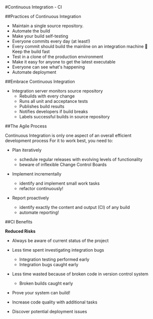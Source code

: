 #Continuous Integration - CI

##Practices of Continuous Integration
* Maintain a single source repository.* Automate the build* Make your build self-testing* Everyone commits every day (at least!)* Every commit should build the mainline on an integration machine  Keep the build fast* Test in a clone of the production environment* Make it easy for anyone to get the latest executable* Everyone can see what's happening* Automate deployment
##Embrace Continuous Integration* Integration server monitors source repository 	* Rebuilds with every change	* Runs all unit and acceptance tests	* Publishes build results	* Notifies developers if build breaks	* Labels successful builds in source repository
##The Agile Process
Continuous Integration is only one aspect of an overall efficient development processFor it to work best, you need to:
* Plan iteratively	* schedule regular releases with evolving levels of functionality 	* beware of inflexible Change Control Boards
	* Implement incrementally	* identify and implement small work tasks 	* refactor continuously!
* Report proactively	* identify exactly the content and output (CI) of any build 	* automate reporting!
	##CI Benefits
**Reduced Risks**
* Always be aware of current status of the project* Less time spent investigating integration bugs 	* Integration testing performed early	* Integration bugs caught early
* Less time wasted because of broken code in version control system 	* Broken builds caught early* Prove your system can build!* Increase code quality with additional tasks * Discover potential deployment issues